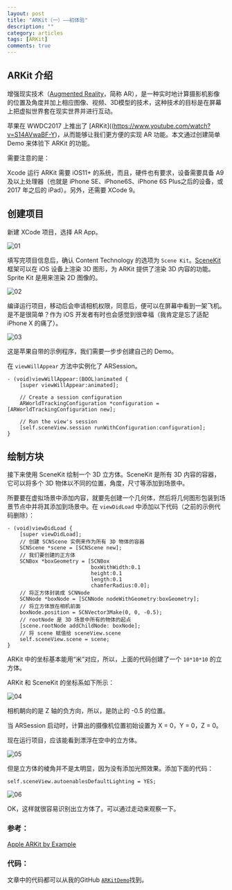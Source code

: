 ```yaml
---
layout: post
title: "ARKit（一）——初体验"
description: ""
category: articles
tags: [ARKit]
comments: true
---
```



## ARKit 介绍

增强现实技术（[Augmented Reality](https://en.wikipedia.org/wiki/Augmented_reality)，简称 AR），是一种实时地计算摄影机影像的位置及角度并加上相应图像、视频、3D模型的技术，这种技术的目标是在屏幕上把虚拟世界套在现实世界并进行互动。

苹果在 WWDC2017 上推出了 [ARKit]((https://www.youtube.com/watch?v=S14AVwaBF-Y)，从而能够让我们更方便的实现 AR 功能。本文通过创建简单 Demo 来体验下 ARKit 的功能。

需要注意的是：

Xcode 运行 ARKit 需要 iOS11+ 的系统，而且，硬件也有要求，设备需要具备 A9 及以上处理器（也就是 iPhone SE、iPhone6S、iPhone 6S Plus之后的设备，或 2017 年之后的 iPad）。另外，还需要 XCode 9。

## 创建项目

新建 XCode 项目，选择 AR App。

![01](https://lettleprince.github.io/images/20171204-arkit-01/01.png)

填写完项目信息后，确认 Content Technology 的选项为 `Scene Kit`。[SceneKit](https://developer.apple.com/scenekit/) 框架可以在 iOS 设备上渲染 3D 图形，为 ARKit 提供了渲染 3D 内容的功能。Sprite Kit 是用来渲染 2D 图像的。

![02](https://lettleprince.github.io/images/20171204-arkit-01/02.png)

编译运行项目，移动后会申请相机权限，同意后，便可以在屏幕中看到一架飞机。是不是很简单？作为 iOS 开发者有时也会感觉到很幸福（我肯定是忘了适配 iPhone X 的痛了）。

![03](https://lettleprince.github.io/images/20171204-arkit-01/03.png)

这是苹果自带的示例程序，我们需要一步步创建自己的 Demo。

在 `viewWillAppear` 方法中实例化了 ARSession。

```
- (void)viewWillAppear:(BOOL)animated {
    [super viewWillAppear:animated];
    
    // Create a session configuration
    ARWorldTrackingConfiguration *configuration = [ARWorldTrackingConfiguration new];

    // Run the view's session
    [self.sceneView.session runWithConfiguration:configuration];
}
```

## 绘制方块

接下来使用 SceneKit 绘制一个 3D 立方体。SceneKit 是所有 3D 内容的容器，它可以将多个 3D 物体以不同的位置，角度，尺寸等添加到场景中。

所要要在虚拟场景中添加内容，就要先创建一个几何体，然后将几何图形包装到场景节点中并将其添加到场景中。在 `viewDidLoad` 中添加以下代码（之前的示例代码删除）：

```
- (void)viewDidLoad {
    [super viewDidLoad];
    // 创建 SCNScene 实例来作为所有 3D 物体的容器
    SCNScene *scene = [SCNScene new];
    // 我们要创建的正方体
    SCNBox *boxGeometry = [SCNBox
                           boxWithWidth:0.1
                           height:0.1
                           length:0.1
                           chamferRadius:0.0];
    // 将正方体封装成 SCNNode
    SCNNode *boxNode = [SCNNode nodeWithGeometry:boxGeometry];
    // 将立方体放在相机前面
    boxNode.position = SCNVector3Make(0, 0, -0.5);
    // rootNode 是 3D 场景中所有的物体的起点
    [scene.rootNode addChildNode: boxNode];
    // 将 scene 赋值给 sceneView.scene
    self.sceneView.scene = scene;
}
```

ARKit 中的坐标基本能用“米”对应，所以，上面的代码创建了一个 `10*10*10` 的立方体。

ARKit 和 SceneKit 的坐标系如下所示：

![04](https://lettleprince.github.io/images/20171204-arkit-01/04.png)

相机朝向的是 Z 轴的负方向，所以，是防止的 -0.5 的位置。

当 ARSession 启动时，计算出的摄像机位置初始设置为 X = 0，Y = 0，Z = 0。

现在运行项目，应该能看到漂浮在空中的立方体。

![05](https://lettleprince.github.io/images/20171204-arkit-01/05.png)

但是立方体的棱角并不是太明显，因为没有添加光照效果。添加下面的代码：

```
self.sceneView.autoenablesDefaultLighting = YES;
```

![06](https://lettleprince.github.io/images/20171204-arkit-01/06.png)


OK，这样就很容易识别出立方体了。可以通过走动来观察一下。

### 参考：

[Apple ARKit by Example](https://blog.markdaws.net/arkit-by-example-part1-7830677ef84d)


### 代码：
文章中的代码都可以从我的GitHub [`ARKitDemo`](https://github.com/lettleprince/ARKitDemo)找到。

